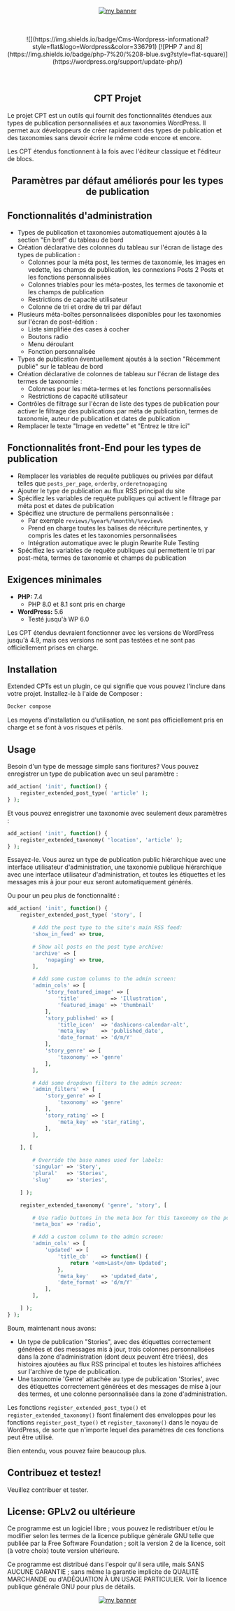 

<!-- BANNIERE Wordpress CPT Project -->
<!------------------------------------------------------- -->

<p align="center">
  <a href="https://user-images.githubusercontent.com/99598124/178593393-6cb0f34e-dfe4-45ab-8d68-efb13a6abdba.gif"><img src="https://user-images.githubusercontent.com/99598124/178593393-6cb0f34e-dfe4-45ab-8d68-efb13a6abdba.gif" alt="my banner"></a>
</p>

<!-- --------------------------------------------------- -->
<!-- -------Badges Wordpress et PHP license 7 - 8 -------------------------------------- -->

<div align="center">
  <br /><br />
![](https://img.shields.io/badge/Cms-Wordpress-informational?style=flat&logo=Wordpress&color=336791)
[![PHP 7 and 8](https://img.shields.io/badge/php-7%20/%208-blue.svg?style=flat-square)](https://wordpress.org/support/update-php/)
  <br /><br /><br />
</div>
<!------------------------------------------------------- -->


<h2 align="center">
CPT Projet
</h2> 

Le projet CPT est un outils qui fournit des fonctionnalités étendues aux types de publication personnalisées et aux taxonomies WordPress. Il permet aux développeurs de créer rapidement des types de publication et des taxonomies sans devoir écrire le même code encore et encore.

Les CPT étendus fonctionnent à la fois avec l'éditeur classique et l'éditeur de blocs.

<h2 align="center">
Paramètres par défaut améliorés pour les types de publication
</h2> 

## Fonctionnalités d'administration ##

 * Types de publication et taxonomies automatiquement ajoutés à la section "En bref" du tableau de bord
 * Création déclarative des colonnes du tableau sur l'écran de listage des types de publication :
   * Colonnes pour la méta post, les termes de taxonomie, les images en vedette, les champs de publication, les connexions Posts 2 Posts et les fonctions personnalisées
   * Colonnes triables pour les méta-postes, les termes de taxonomie et les champs de publication
   * Restrictions de capacité utilisateur
   * Colonne de tri et ordre de tri par défaut
 * Plusieurs méta-boîtes personnalisées disponibles pour les taxonomies sur l'écran de post-édition :
   * Liste simplifiée des cases à cocher
   * Boutons radio
   * Menu déroulant
   * Fonction personnalisée  
 * Types de publication éventuellement ajoutés à la section "Récemment publié" sur le tableau de bord
 * Création déclarative de colonnes de tableau sur l'écran de listage des termes de taxonomie :
   * Colonnes pour les méta-termes et les fonctions personnalisées
   * Restrictions de capacité utilisateur
 * Contrôles de filtrage sur l'écran de liste des types de publication pour activer le filtrage des publications par méta de publication, termes de taxonomie, auteur de publication et dates de publication
 * Remplacer le texte "Image en vedette" et "Entrez le titre ici"
 
 

## Fonctionnalités front-End pour les types de publication ##

 * Remplacer les variables de requête publiques ou privées par défaut telles que `posts_per_page`, `orderby`, `orderetnopaging`
 * Ajouter le type de publication au flux RSS principal du site
  * Spécifiez les variables de requête publiques qui activent le filtrage par méta post et dates de publication
 * Spécifiez une structure de permaliens personnalisée :
   * Par exemple `reviews/%year%/%month%/%review%`
   * Prend en charge toutes les balises de réécriture pertinentes, y compris les dates et les taxonomies personnalisées
   * Intégration automatique avec le plugin Rewrite Rule Testing
 * Spécifiez les variables de requête publiques qui permettent le tri par post-méta, termes de taxonomie et champs de publication

## Exigences minimales ##

* **PHP:** 7.4  
  - PHP 8.0 et 8.1 sont pris en charge
* **WordPress:** 5.6  
  - Testé jusqu'à WP 6.0

Les CPT étendus devraient fonctionner avec les versions de WordPress jusqu'à 4.9, mais ces versions ne sont pas testées et ne sont pas officiellement prises en charge.

## Installation ##

Extended CPTs est un plugin, ce qui signifie que vous pouvez l'inclure dans votre projet. Installez-le à l'aide de Composer :

```bash
Docker compose
```

Les moyens d'installation ou d'utilisation, ne sont pas officiellement pris en charge et se font à vos risques et périls.

## Usage ##

Besoin d'un type de message simple sans fioritures? Vous pouvez enregistrer un type de publication avec un seul paramètre :

```php
add_action( 'init', function() {
	register_extended_post_type( 'article' );
} );
```

Et vous pouvez enregistrer une taxonomie avec seulement deux paramètres :

```php
add_action( 'init', function() {
	register_extended_taxonomy( 'location', 'article' );
} );
```

Essayez-le. Vous aurez un type de publication public hiérarchique avec une interface utilisateur d'administration, une taxonomie publique hiérarchique avec une interface utilisateur d'administration, et toutes les étiquettes et les messages mis à jour pour eux seront automatiquement générés.

Ou pour un peu plus de fonctionnalité :

```php
add_action( 'init', function() {
	register_extended_post_type( 'story', [

		# Add the post type to the site's main RSS feed:
		'show_in_feed' => true,

		# Show all posts on the post type archive:
		'archive' => [
			'nopaging' => true,
		],

		# Add some custom columns to the admin screen:
		'admin_cols' => [
			'story_featured_image' => [
				'title'          => 'Illustration',
				'featured_image' => 'thumbnail'
			],
			'story_published' => [
				'title_icon'  => 'dashicons-calendar-alt',
				'meta_key'    => 'published_date',
				'date_format' => 'd/m/Y'
			],
			'story_genre' => [
				'taxonomy' => 'genre'
			],
		],

		# Add some dropdown filters to the admin screen:
		'admin_filters' => [
			'story_genre' => [
				'taxonomy' => 'genre'
			],
			'story_rating' => [
				'meta_key' => 'star_rating',
			],
		],

	], [

		# Override the base names used for labels:
		'singular' => 'Story',
		'plural'   => 'Stories',
		'slug'     => 'stories',

	] );

	register_extended_taxonomy( 'genre', 'story', [

		# Use radio buttons in the meta box for this taxonomy on the post editing screen:
		'meta_box' => 'radio',

		# Add a custom column to the admin screen:
		'admin_cols' => [
			'updated' => [
				'title_cb'    => function() {
					return '<em>Last</em> Updated';
				},
				'meta_key'    => 'updated_date',
				'date_format' => 'd/m/Y'
			],
		],

	] );
} );
```

Boum, maintenant nous avons:

* Un type de publication "Stories", avec des étiquettes correctement générées et des messages mis à jour, trois colonnes personnalisées dans la zone d'administration (dont deux peuvent être triées), des histoires ajoutées au flux RSS principal et toutes les histoires affichées sur l'archive de type de publication.
* Une taxonomie 'Genre' attachée au type de publication 'Stories', avec des étiquettes correctement générées et des messages de mise à jour des termes, et une colonne personnalisée dans la zone d'administration.

Les fonctions `register_extended_post_type()` et `register_extended_taxonomy()` fsont finalement des enveloppes pour les fonctions `register_post_type()` et `register_taxonomy()` dans le noyau de WordPress, de sorte que n'importe lequel des paramètres de ces fonctions peut être utilisé.

Bien entendu, vous pouvez faire beaucoup plus.

## Contribuez et testez! ##

Veuillez contribuer et tester.

## License: GPLv2 ou ultérieure ##

Ce programme est un logiciel libre ; vous pouvez le redistribuer et/ou le modifier selon les termes de la licence publique générale GNU telle que publiée par la Free Software Foundation ; soit la version 2 de la licence, soit (à votre choix) toute version ultérieure.

Ce programme est distribué dans l'espoir qu'il sera utile, mais SANS AUCUNE GARANTIE ; sans même la garantie implicite de QUALITÉ MARCHANDE ou d'ADÉQUATION À UN USAGE PARTICULIER. Voir la licence publique générale GNU pour plus de détails.



<p align="center">
  <a href="https://www.gabsvn.ch/" target="_blank" rel="noreferrer"><img src="https://user-images.githubusercontent.com/99598124/177351635-51da0f6b-bd80-461d-bb3c-513397d6137d.gif" alt="my banner"></a>
</p>





<!-- ---------------------------------------------------------->





